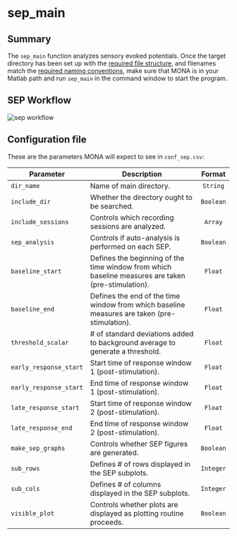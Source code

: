 # sep_main

## Summary

The `sep_main` function analyzes sensory evoked potentials. Once the target directory has been set up with the [required file structure](https://github.com/NeuralStorm/MATLAB-offline-neural-analysis/blob/kevin-docs/docs/file_layout.md), and filenames match the [required naming conventions](https://github.com/NeuralStorm/MATLAB-offline-neural-analysis/blob/kevin-docs/docs/filename_convention.md), make sure that MONA is in your Matlab path and run `sep_main` in the command window to start the program.

## SEP Workflow

![sep workflow](https://i.imgur.com/IkkzX3D.png)

## Configuration file

These are the parameters MONA will expect to see in `conf_sep.csv`:

|Parameter|Description|Format|
|----------------------|-------------|:-------:|
|`dir_name`|Name of main directory.|`String`
|`include_dir`|Whether the directory ought to be searched.|`Boolean`
|`include_sessions`|Controls which recording sessions are analyzed.|`Array`
|`sep_analysis`|Controls if auto-analysis is performed on each SEP.|`Boolean`
|`baseline_start`|Defines the beginning of the time window from which baseline measures are taken (pre-stimulation).|`Float` 
|`baseline_end`|Defines the end of the time window from which baseline measures are taken (pre-stimulation).|`Float`
|`threshold_scalar`|# of standard deviations added to background average to generate a threshold.|`Float`
|`early_response_start`|Start time of response window 1 (post-stimulation).|`Float`
|`early_response_start`|End time of response window 1 (post-stimulation).|`Float`
|`late_response_start`|Start time of response window 2 (post-stimulation).|`Float`
|`late_response_end`|End time of response window 2 (post-stimulation).|`Float`
|`make_sep_graphs`|Controls whether SEP figures are generated.|`Boolean`
|`sub_rows`|Defines # of rows displayed in the SEP subplots.|`Integer`
|`sub_cols`|Defines # of columns displayed in the SEP subplots.|`Integer`
|`visible_plot`|Controls whether plots are displayed as plotting routine proceeds.|`Boolean`
